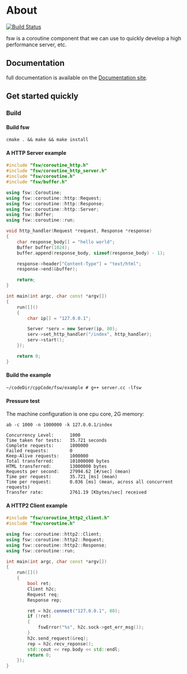 # About

[![Build Status](https://travis-ci.org/fswo/fsw.svg?branch=dev)](https://travis-ci.org/fswo/fsw)

fsw is a coroutine component that we can use to quickly develop a high performance server, etc.

## Documentation

full documentation is available on the [Documentation site](https://fswo.github.io/fsw/coroutine/).

## Get started quickly

### Build

#### Build fsw

```shell
cmake . && make && make install
```

#### A HTTP Server example

```cpp
#include "fsw/coroutine_http.h"
#include "fsw/coroutine_http_server.h"
#include "fsw/coroutine.h"
#include "fsw/buffer.h"

using fsw::Coroutine;
using fsw::coroutine::http::Request;
using fsw::coroutine::http::Response;
using fsw::coroutine::http::Server;
using fsw::Buffer;
using fsw::coroutine::run;

void http_handler(Request *request, Response *response)
{
    char response_body[] = "hello world";
    Buffer buffer(1024);
    buffer.append(response_body, sizeof(response_body) - 1);

    response->header["Content-Type"] = "text/html";
    response->end(&buffer);

    return;
}

int main(int argc, char const *argv[])
{
    run([]()
    {
        char ip[] = "127.0.0.1";

        Server *serv = new Server(ip, 80);
        serv->set_http_handler("/index", http_handler);
        serv->start();
    });

    return 0;
}
```

#### Build the example

```shell
~/codeDir/cppCode/fsw/example # g++ server.cc -lfsw
```

#### Pressure test

The machine configuration is one cpu core, 2G memory:

```shell
ab -c 1000 -n 1000000 -k 127.0.0.1/index

Concurrency Level:      1000
Time taken for tests:   35.721 seconds
Complete requests:      1000000
Failed requests:        0
Keep-Alive requests:    1000000
Total transferred:      101000000 bytes
HTML transferred:       13000000 bytes
Requests per second:    27994.62 [#/sec] (mean)
Time per request:       35.721 [ms] (mean)
Time per request:       0.036 [ms] (mean, across all concurrent requests)
Transfer rate:          2761.19 [Kbytes/sec] received
```

#### A HTTP2 Client example

```cpp
#include "fsw/coroutine_http2_client.h"
#include "fsw/coroutine.h"

using fsw::coroutine::http2::Client;
using fsw::coroutine::http2::Request;
using fsw::coroutine::http2::Response;
using fsw::coroutine::run;

int main(int argc, char const *argv[])
{
    run([]()
    {
        bool ret;
        Client h2c;
        Request req;
        Response rep;

        ret = h2c.connect("127.0.0.1", 80);
        if (!ret)
        {
            fswError("%s", h2c.sock->get_err_msg());
        }
        h2c.send_request(&req);
        rep = h2c.recv_reponse();
        std::cout << rep.body << std::endl;
        return 0;
    });
}
```
